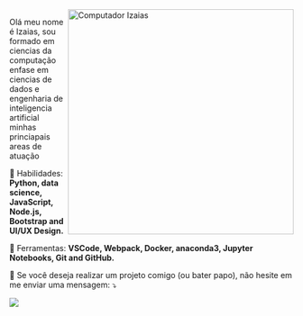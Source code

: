<img src="https://raw.githubusercontent.com/MicaelliMedeiros/micaellimedeiros/master/image/computer-illustration.png" min-width="400px" max-width="400px" width="400px" align="right" alt="Computador Izaias">

<p align="left"> 
 Olá meu nome é Izaias, sou formado em ciencias da computação enfase em ciencias de dados e engenharia de inteligencia artificial minhas princiapais areas de atuação
</p>

<p align="left">
  🦄 Habilidades: <strong>Python, data science, JavaScript, Node.js, Bootstrap and UI/UX Design.</strong>
</p>

<p align="left">
  💼 Ferramentas: <strong>VSCode, Webpack, Docker, anaconda3, Jupyter Notebooks, Git and GitHub.</strong>
</p>

<p align="left">
  💌 Se você deseja realizar um projeto comigo (ou bater papo), não hesite em me enviar uma mensagem: ⤵️
</p>

<p align="left">  
  <a href="https://www.linkedin.com/in/iza%C3%ADas-henrique-de-sousa-junior-171a2a155/" alt="Linkedin">
  <img src="https://media-exp1.licdn.com/dms/image/C5603AQEIgZX6w6WNWg/profile-displayphoto-shrink_200_200/0/1592426420981?e=1623283200&v=beta&t=335rQV5rGWA7vfxRzC-lCE4g-    ZWDouWD3HQdMpQIME8" /></a>
</p>  
